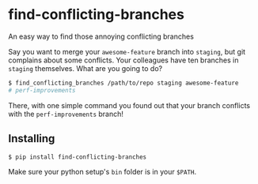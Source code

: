 # find-conflicting-branches
An easy way to find those annoying conflicting branches

Say you want to merge your `awesome-feature` branch into `staging`, but git complains
about some conflicts. Your colleagues have ten branches in `staging` themselves. What
are you going to do?

```bash
$ find_conflicting_branches /path/to/repo staging awesome-feature
# perf-improvements
```

There, with one simple command you found out that your branch conflicts with the
`perf-improvements` branch!

## Installing

```bash
$ pip install find-conflicting-branches
```

Make sure your python setup's `bin` folder is in your `$PATH`.
